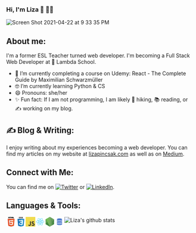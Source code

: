 ### Hi, I'm Liza 👋 👩‍💻

![Screen Shot 2021-04-22 at 9 33 35 PM](https://user-images.githubusercontent.com/68169418/115809836-72c5bd80-a3b2-11eb-8785-26077d9629d3.png) 

## About me:
I'm a former ESL Teacher turned web developer. I'm becoming a Full Stack Web Developer at 🦙 Lambda School. 
- 🎒 I’m currently completing a course on Udemy: React - The Complete Guide by Maximilian Schwarzmüller
- 🤓 I’m currently learning Python & CS
- 😄 Pronouns: she/her
- ✨ Fun fact: If I am not programming, I am likely 🥾 hiking, 📚 reading, or ✍️ working on my blog.

## ✍️ Blog & Writing: 
I enjoy writing about my experiences becoming a web developer. You can find my articles on my website at [lizapincsak.com](https://lizapincsak.com) as well as on [Medium](https://lizapincsak.medium.com).

## Connect with Me:
You can find me on [![Twitter][1.2]][1] or  [![LinkedIn][2.2]][2].

<!-- Icons -->

[1.2]: http://i.imgur.com/wWzX9uB.png (twitter icon without padding)
[2.2]: https://i.stack.imgur.com/gVE0j.png

<!-- Links to social media accounts -->

[1]: https://twitter.com/LizaPincsak
[2]: https://www.linkedin.com/in/liza-pincsak/

## Languages & Tools:
<img align="left" alt="HTML5" width="26px" src="https://raw.githubusercontent.com/github/explore/80688e429a7d4ef2fca1e82350fe8e3517d3494d/topics/html/html.png" />
<img align="left" alt="CSS3" width="26px" src="https://raw.githubusercontent.com/github/explore/80688e429a7d4ef2fca1e82350fe8e3517d3494d/topics/css/css.png" />
<img align="left" alt="JavaScript" width="26px" src="https://raw.githubusercontent.com/github/explore/80688e429a7d4ef2fca1e82350fe8e3517d3494d/topics/javascript/javascript.png" />
<img align="left" alt="React" width="26px" src="https://raw.githubusercontent.com/github/explore/80688e429a7d4ef2fca1e82350fe8e3517d3494d/topics/react/react.png" />
<img align="left" alt="Node.js" width="26px" src="https://raw.githubusercontent.com/github/explore/80688e429a7d4ef2fca1e82350fe8e3517d3494d/topics/nodejs/nodejs.png" />
<img align="left" alt="SQL" width="26px" src="https://raw.githubusercontent.com/github/explore/80688e429a7d4ef2fca1e82350fe8e3517d3494d/topics/sql/sql.png" />

![Liza's github stats](https://github-readme-stats.vercel.app/api?username=lizapincsak&show_icons=true&theme=radical)
